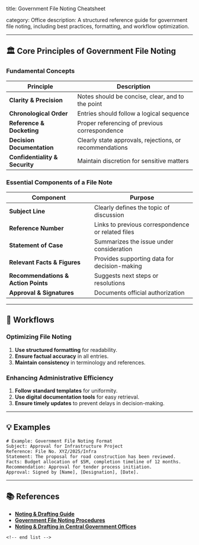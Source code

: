 title: Government File Noting Cheatsheet

category: Office
description: A structured reference guide for government file noting, including best practices, formatting, and workflow optimization.

---

## 🏛 **Core Principles of Government File Noting**

### **Fundamental Concepts**

| Principle                            | Description                                             |
| ------------------------------------ | ------------------------------------------------------- |
| **Clarity & Precision**        | Notes should be concise, clear, and to the point        |
| **Chronological Order**        | Entries should follow a logical sequence                |
| **Reference & Docketing**      | Proper referencing of previous correspondence           |
| **Decision Documentation**     | Clearly state approvals, rejections, or recommendations |
| **Confidentiality & Security** | Maintain discretion for sensitive matters               |

### **Essential Components of a File Note**

| Component                                 | Purpose                                           |
| ----------------------------------------- | ------------------------------------------------- |
| **Subject Line**                    | Clearly defines the topic of discussion           |
| **Reference Number**                | Links to previous correspondence or related files |
| **Statement of Case**               | Summarizes the issue under consideration          |
| **Relevant Facts & Figures**        | Provides supporting data for decision-making      |
| **Recommendations & Action Points** | Suggests next steps or resolutions                |
| **Approval & Signatures**           | Documents official authorization                  |

---

## 🔄 **Workflows**

### **Optimizing File Noting**

1. **Use structured formatting** for readability.
2. **Ensure factual accuracy** in all entries.
3. **Maintain consistency** in terminology and references.

### **Enhancing Administrative Efficiency**

1. **Follow standard templates** for uniformity.
2. **Use digital documentation tools** for easy retrieval.
3. **Ensure timely updates** to prevent delays in decision-making.

---

## 💡 **Examples**

```plaintext
# Example: Government File Noting Format
Subject: Approval for Infrastructure Project  
Reference: File No. XYZ/2025/Infra  
Statement: The proposal for road construction has been reviewed.  
Facts: Budget allocation of $5M, completion timeline of 12 months.  
Recommendation: Approval for tender process initiation.  
Approval: Signed by [Name], [Designation], [Date].  
```

---

## 📚 **References**

- **[Noting &amp; Drafting Guide](https://mcrhrdi.gov.in/ITPJA2021/batch16/presentations/N%20&%20D.pdf)**
- **[Government File Noting Procedures](https://www.istm.gov.in/uploads/study_material/1430209240Workshop%20on%20Noting%20&%20Drafting%20%28WND%29%20-%20Reading%20Material.docx)**
- **[Noting &amp; Drafting in Central Government Offices](https://bing.com/search?q=Government+file+noting+cheatsheet+in+template+format)**

```
<!-- end list -->
```